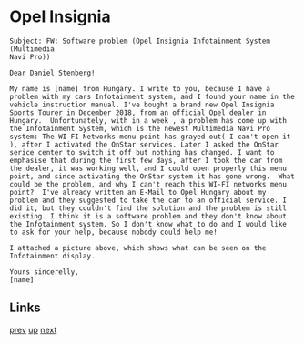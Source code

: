 # Opel Insignia

    Subject: FW: Software problem (Opel Insignia Infotainment System (Multimedia
    Navi Pro))

    Dear Daniel Stenberg!

    My name is [name] from Hungary. I write to you, because I have a
    problem with my cars Infotainment system, and I found your name in the
    vehicle instruction manual. I've bought a brand new Opel Insignia
    Sports Tourer in December 2018, from an official Opel dealer in
    Hungary.  Unfortunately, with in a week , a problem has come up with
    the Infotainment System, which is the newest Multimedia Navi Pro
    system: The WI-FI Networks menu point has grayed out( I can't open it
    ), after I activated the OnStar services. Later I asked the OnStar
    serice center to switch it off but nothing has changed. I want to
    emphasise that during the first few days, after I took the car from
    the dealer, it was working well, and I could open properly this menu
    point, and since activating the OnStar system it has gone wrong.  What
    could be the problem, and why I can't reach this WI-FI networks menu
    point?  I've already written an E-Mail to Opel Hungary about my
    problem and they suggested to take the car to an official service. I
    did it, but they couldn't find the solution and the problem is still
    existing. I think it is a software problem and they don't know about
    the Infotainment system. So I don't know what to do and I would like
    to ask for your help, because nobody could help me!

    I attached a picture above, which shows what can be seen on the
    Infotainment display.

    Yours sincerelly,
    [name]

## Links

[prev](2019-03-10.md) [up](../) [next](2019-03-24.md)
